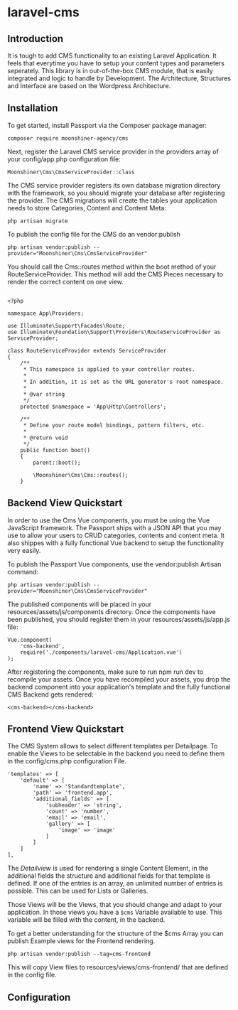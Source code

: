 # laravel-cms

## Introduction

It is tough to add CMS functionality to an existing Laravel Application. It feels that everytime you have to setup your content types and parameters seperately. This library is in out-of-the-box CMS module, that is easily integrated and logic to handle by Development. The Architecture, Structures and Interface are based on the Wordpress Architecture.

## Installation

To get started, install Passport via the Composer package manager:

`composer require moonshiner-agency/cms`

Next, register the Laravel CMS service provider in the providers array of your config/app.php configuration file:

`Moonshiner\Cms\CmsServiceProvider::class`

The CMS service provider registers its own database migration directory with the framework, so you should migrate your database after registering the provider. The CMS migrations will create the tables your application needs to store Categories, Content and Content Meta:

`php artisan migrate`

To publish the config file for the CMS do an vendor:publish

`php artisan vendor:publish --provider="Moonshiner\Cms\CmsServiceProvider"`

You should call the Cms::routes method within the boot method of your RouteServiceProvider. This method will add the CMS Pieces necessary to render the correct content on one view.

```<?php

<?php

namespace App\Providers;

use Illuminate\Support\Facades\Route;
use Illuminate\Foundation\Support\Providers\RouteServiceProvider as ServiceProvider;

class RouteServiceProvider extends ServiceProvider
{
    /**
     * This namespace is applied to your controller routes.
     *
     * In addition, it is set as the URL generator's root namespace.
     *
     * @var string
     */
    protected $namespace = 'App\Http\Controllers';
    
    /**
     * Define your route model bindings, pattern filters, etc.
     *
     * @return void
     */
    public function boot()
    {
        parent::boot();

        \Moonshiner\Cms\Cms::routes();
    }
```

## Backend View Quickstart

In order to use the Cms Vue components, you must be using the Vue JavaScript framework. The Passport ships with a JSON API that you may use to allow your users to CRUD categories, contents and content meta. It also shippes with a fully functional Vue backend to setup the functionality very easily.

To publish the Passport Vue components, use the vendor:publish Artisan command:

`php artisan vendor:publish --provider="Moonshiner\Cms\CmsServiceProvider"`

The published components will be placed in your resources/assets/js/components directory. Once the components have been published, you should register them in your  resources/assets/js/app.js file:

```
Vue.component(
    'cms-backend',
    require('./components/laravel-cms/Application.vue')
);
```

After registering the components, make sure to run npm run dev to recompile your assets. Once you have recompiled your assets, you drop the backend component into your application's template and the fully functional CMS Backend gets rendered:

`<cms-backend></cms-backend>`

## Frontend View Quickstart

The CMS System allows to select different templates per Detailpage. To enable the Views to be selectable in the backend you need to define them in the config/cms.php configuration File.

```
'templates' => [
    'default' => [
        'name' => 'Standardtemplate',
        'path' => 'frontend.app',
        'additional_fields' => [
            'subheader' => 'string',
            'count' => 'number',
            'email' => 'email',
            'gallery' => [
                'image' => 'image'
            ]
        ]
    ]
],
```

The *Detailview* is used for rendering a single Content Element, in the additional fields the structure and additional fields for that template is defined. If one of the entries is an array, an unlimited number of entries is possible. This can be used for Lists or Galleries.

Those Views will be the Views, that you should change and adapt to your application. In those views you have a `$cms` Variable available to use. This variable will be filled with the content, in the backend.

To get a better understanding for the structure of the $cms Array you can publish Example views for the Frontend rendering. 

`php artisan vendor:publish --tag=cms-frontend`

This will copy View files to resources/views/cms-frontend/ that are defined in the config file.

## Configuration




